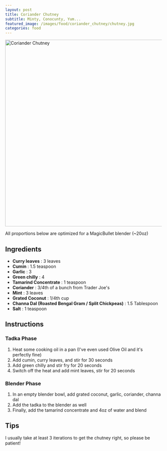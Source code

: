 ```yaml
---
layout: post
title: Coriander Chutney
subtitle: Minty, Conocunty, Yum...
featured_image: /images/food/coriander_chutney/chutney.jpg
categories: food
---
```


<img src="{{ site.baseurl }}/images/food/coriander_chutney/chutney.jpg" alt="Coriander Chutney" width="600">

All proportions below are optimized for a MagicBullet blender (~20oz)

## Ingredients

- **Curry leaves** : 3 leaves
- **Cumin** : 1.5 teaspoon
- **Garlic** : 3
- **Green chilly** : 4
- **Tamarind Concentrate** : 1 teaspoon
- **Coriander** : 3/4th of a bunch from Trader Joe's
- **Mint** : 3 leaves
- **Grated Coconut** : 1/4th cup
- **Channa Dal (Roasted Bengal Gram / Split Chickpeas)** : 1.5 Tablespoon
- **Salt** : 1 teaspoon

## Instructions

### Tadka Phase
1. Heat some cooking oil in a pan (I've even used Olive Oil and it's perfectly fine)
2. Add cumin, curry leaves, and stir for 30 seconds
3. Add green chilly and stir fry for 20 seconds
4. Switch off the heat and add mint leaves, stir for 20 seconds

### Blender Phase
1. In an empty blender bowl, add grated coconut, garlic, coriander, channa dal
2. Add the tadka to the blender as well
3. Finally, add the tamarind concentrate and 4oz of water and blend

## Tips

I usually take at least 3 iterations to get the chutney right, so please be patient!